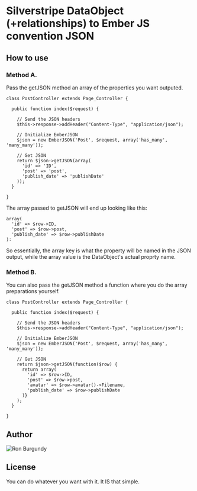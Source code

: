 # Silverstripe DataObject (+relationships) to Ember JS convention JSON

## How to use
### Method A.
Pass the getJSON method an array of the properties you want outputed.

    class PostController extends Page_Controller {

      public function index($request) {

        // Send the JSON headers
        $this->response->addHeader("Content-Type", "application/json");

        // Initialize EmberJSON
        $json = new EmberJSON('Post', $request, array('has_many', 'many_many'));

        // Get JSON
        return $json->getJSON(array(
          'id' => 'ID',
          'post' => 'post',
          'publish_date' => 'publishDate'
        ));
      }

    }

The array passed to getJSON will end up looking like this:

    array(
      'id' => $row->ID,
      'post' => $row->post,
      'publish_date' => $row->publishDate
    ):

So essentially, the array key is what the property will be named in the JSON output, while the array value is the DataObject's actual proprty name.

### Method B.
You can also pass the getJSON method a function where you do the array preparations yourself.

    class PostController extends Page_Controller {

      public function index($request) {

        // Send the JSON headers
        $this->response->addHeader("Content-Type", "application/json");

        // Initialize EmberJSON
        $json = new EmberJSON('Post', $request, array('has_many', 'many_many'));

        // Get JSON
        return $json->getJSON(function($row) {
          return array(
            'id' => $row->ID,
            'post' => $row->post,
            'avatar' => $row->avatar()->Filename,
            'publish_date' => $row->publishDate
          )}
        );
      }

    }

## Author
![Ron Burgundy](http://static.tumblr.com/769bb9c07595aebdeb73214592a0fd63/u9mcnar/1SVmhkwfk/tumblr_static_anchorman4.jpg)

## License
You can do whatever you want with it. It IS that simple.
